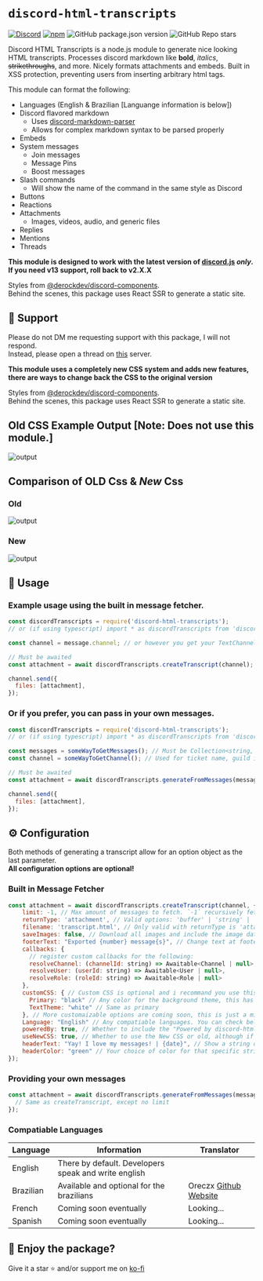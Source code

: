 # `discord-html-transcripts`

[![Discord](https://img.shields.io/discord/555474311637499955?label=discord)](https://discord.gg/rf5qN7C)
[![npm](https://img.shields.io/npm/dw/discord-html-transcripts)](http://npmjs.org/package/discord-html-transcripts)
![GitHub package.json version](https://img.shields.io/github/package-json/v/ItzDerock/discord-html-transcripts)
![GitHub Repo stars](https://img.shields.io/github/stars/ItzDerock/discord-html-transcripts?style=social)

Discord HTML Transcripts is a node.js module to generate nice looking HTML transcripts. Processes discord markdown like **bold**, _italics_, ~~strikethroughs~~, and more. Nicely formats attachments and embeds. Built in XSS protection, preventing users from inserting arbitrary html tags.

This module can format the following:
- Languages (English & Brazilian [Languange information is below])
- Discord flavored markdown
  - Uses [discord-markdown-parser](https://github.com/ItzDerock/discord-markdown-parser)
  - Allows for complex markdown syntax to be parsed properly
- Embeds
- System messages
  - Join messages
  - Message Pins
  - Boost messages
- Slash commands
  - Will show the name of the command in the same style as Discord
- Buttons
- Reactions
- Attachments
  - Images, videos, audio, and generic files
- Replies
- Mentions
- Threads

**This module is designed to work with the latest version of [discord.js](https://discord.js.org/#/) _only_. If you need v13 support, roll back to v2.X.X**

Styles from [@derockdev/discord-components](https://github.com/ItzDerock/discord-components).  
Behind the scenes, this package uses React SSR to generate a static site.

## 👋 Support

Please do not DM me requesting support with this package, I will not respond.  
Instead, please open a thread on [this](https://discord.gg/MZQN8QMJg8) server.

**This module uses a completely new CSS system and adds new features, there are ways to change back the CSS to the original version**

Styles from [@derockdev/discord-components](https://github.com/ItzDerock/discord-components).  
Behind the scenes, this package uses React SSR to generate a static site.

## Old CSS Example Output [Note: Does not use this module.]

![output](https://derock.media/r/6G6FIl.gif)

## Comparison of OLD Css & _New_ Css

### Old

![output](https://mdps.xyz/assets/Screenshot_2023-09-02_at_02.42.43.png)

### New

![output](https://mdps.xyz/assets/Screenshot_2023-09-02_at_02.42.09.png)

## 📝 Usage

### Example usage using the built in message fetcher.

```js
const discordTranscripts = require('discord-html-transcripts');
// or (if using typescript) import * as discordTranscripts from 'discord-html-transcripts';

const channel = message.channel; // or however you get your TextChannel

// Must be awaited
const attachment = await discordTranscripts.createTranscript(channel);

channel.send({
  files: [attachment],
});
```

### Or if you prefer, you can pass in your own messages.

```js
const discordTranscripts = require('discord-html-transcripts');
// or (if using typescript) import * as discordTranscripts from 'discord-html-transcripts';

const messages = someWayToGetMessages(); // Must be Collection<string, Message> or Message[]
const channel = someWayToGetChannel(); // Used for ticket name, guild icon, and guild name

// Must be awaited
const attachment = await discordTranscripts.generateFromMessages(messages, channel);

channel.send({
  files: [attachment],
});
```

## ⚙️ Configuration

Both methods of generating a transcript allow for an option object as the last parameter.  
**All configuration options are optional!**

### Built in Message Fetcher

```js
const attachment = await discordTranscripts.createTranscript(channel, {
    limit: -1, // Max amount of messages to fetch. `-1` recursively fetches.
    returnType: 'attachment', // Valid options: 'buffer' | 'string' | 'attachment' Default: 'attachment' OR use the enum ExportReturnType
    filename: 'transcript.html', // Only valid with returnType is 'attachment'. Name of attachment.
    saveImages: false, // Download all images and include the image data in the HTML (allows viewing the image even after it has been deleted) (! WILL INCREASE FILE SIZE USE IF NECESSCARY !)
    footerText: "Exported {number} message{s}", // Change text at footer, don't forget to put {number} to show how much messages got exported, and {s} for plural
    callbacks: {
      // register custom callbacks for the following:
      resolveChannel: (channelId: string) => Awaitable<Channel | null>,
      resolveUser: (userId: string) => Awaitable<User | null>,
      resolveRole: (roleId: string) => Awaitable<Role | null>
    },
    customCSS: { // Custom CSS is optional and i recommand you use this feature in a future update where theres way more options to use.
      Primary: "black" // Any color for the background theme, this has to be compatiable with the CSS Language.
      TextTheme: "white" // Same as primary
    }, // More customaizable options are coming soon, this is just a minor feature for now...
    Language: "English" // Any compatiable languages. You can check below for compatiable or upcoming translations
    poweredBy: true, // Whether to include the "Powered by discord-html-transcripts" footer
    useNewCSS: true, // Whether to use the New CSS or old, although if you are going for a realistic look to discord, use old.
    headerText: "Yay! I love my messages! | {date}", // Show a string on top of the transcript. Optional
    headerColor: "green" // Your choice of color for that specific string. Remember this color is for CSS. Which means whatever color system compatible with CSS can be used. Optional | Default is green
});
```

### Providing your own messages

```js
const attachment = await discordTranscripts.generateFromMessages(messages, channel, {
  // Same as createTranscript, except no limit
});
```

### Compatiable Languages
| Language    | Information |   Translator   |
| -------- | ------- | --------   |
| English  | There by default. Developers speak and write english    |                       |
| Brazilian | Available and optional for the brazilians     | Oreczx [Github](https://github.com/OreczXOfficial)  [Website](https://oreczxdev.xyz/)      |
| French    | Coming soon eventually    |      Looking...                |
| Spanish    | Coming soon eventually    |      Looking...                |

## 🤝 Enjoy the package?

Give it a star ⭐ and/or support me on [ko-fi](https://ko-fi.com/derock)
